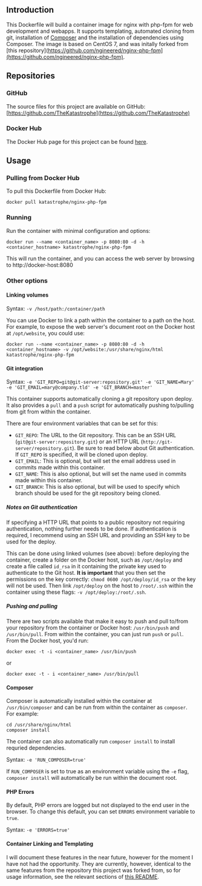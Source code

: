 ## Introduction
This Dockerfile will build a container image for nginx with php-fpm for web development and webapps. It supports templating, automated cloning from git, installation of [Composer](https://getcomposer.org/) and the installation of dependencies using Composer. The image is based on CentOS 7, and was initally forked from [this repository](https://github.com/ngineered/nginx-php-fpm](https://github.com/ngineered/nginx-php-fpm).

## Repositories

### GitHub
The source files for this project are available on GitHub: [https://github.com/TheKatastrophe](https://github.com/TheKatastrophe)

### Docker Hub
The Docker Hub page for this project can be found [here](https://hub.docker.com/r/katastrophe/nginx-php-fpm/).

## Usage

### Pulling from Docker Hub
To pull this Dockerfile from Docker Hub:

	docker pull katastrophe/nginx-php-fpm

### Running
Run the container with minimal configuration and options:

	docker run --name <container_name> -p 8080:80 -d -h <container_hostname> katastrophe/nginx-php-fpm

This will run the container, and you can access the web server by browsing to http://docker-host:8080

### Other options

#### Linking volumes

Syntax: `-v /host/path:/container/path`

You can use Docker to link a path within the container to a path on the host. For example, to expose the web server's document root on the Docker host at `/opt/website`, you could use:

	docker run --name <container_name> -p 8080:80 -d -h <container_hostname> -v /opt/website:/usr/share/nginx/html katastrophe/nginx-php-fpm

#### Git integration

Syntax: `-e 'GIT_REPO=git@git-server:repository.git' -e 'GIT_NAME=Mary' -e 'GIT_EMAIL=mary@company.tld' -e 'GIT_BRANCH=master'`

This container supports automatically cloning a git repository upon deploy. It also provides a `pull` and a `push` script for automatically pushing to/pulling from git from within the container.

There are four environment variables that can be set for this:

- `GIT_REPO`: The URL to the Git repository. This can be an SSH URL (`git@git-server:repository.git`) or an HTTP URL (`http://git-server/repository.git`). Be sure to read below about Git authentication. If `GIT_REPO` is specified, it will be cloned upon deploy.
- `GIT_EMAIL`: This is optional, but will set the email address used in commits made within this container.
- `GIT_NAME`: This is also optional, but will set the name used in commits made within this container.
- `GIT_BRANCH`: This is also optional, but will be used to specify which branch should be used for the git repository being cloned.

##### Notes on Git authentication

If specifying a HTTP URL that points to a public repository not requiring authentication, nothing further needs to be done. If authentication is required, I recommend using an SSH URL and providing an SSH key to be used for the deploy. 

This can be done using linked volumes (see above): before deploying the container, create a folder on the Docker host, such as `/opt/deploy` and create a file called `id_rsa` in it containing the private key used to authenticate to the Git host. **It is important** that you then set the permissions on the key correctly: `chmod 0600 /opt/deploy/id_rsa` or the key will not be used. Then link `/opt/deploy` on the host to `/root/.ssh` within the container using these flags: `-v /opt/deploy:/root/.ssh`.

##### Pushing and pulling

There are two scripts available that make it easy to push and pull to/from your repository from the container or Docker host: `/usr/bin/push` and `/usr/bin/pull`. From within the container, you can just run `push` or `pull`. From the Docker host, you'd run:

	docker exec -t -i <container_name> /usr/bin/push

or

	docker exec -t - i <container_name> /usr/bin/pull

#### Composer

Composer is automatically installed within the container at `/usr/bin/composer` and can be run from within the container as `composer`. For example:

	cd /usr/share/nginx/html
	composer install

The container can also automatically run `composer install` to install requried dependencies.

Syntax: `-e 'RUN_COMPOSER=true'`

If `RUN_COMPOSER` is set to true as an environment variable using the `-e` flag, `composer install` will automatically be run within the document root.

#### PHP Errors

By default, PHP errors are logged but not displayed to the end user in the browser. To change this default, you can set `ERRORS` environment variable to `true`.

Syntax: `-e 'ERRORS=true'`

#### Container Linking and Templating

I will document these features in the near future, however for the moment I have not had the opportunity. They are currently, however, identical to the same features from the repository this project was forked from, so for usage information, see the relevant sections of [this README](https://github.com/ngineered/nginx-php-fpm/blob/master/README.md).